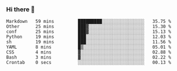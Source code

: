 ### Hi there 👋
<!--START_SECTION:waka-->

```text
Markdown   59 mins         █████████░░░░░░░░░░░░░░░░   35.75 %
Other      25 mins         ███▓░░░░░░░░░░░░░░░░░░░░░   15.30 %
conf       25 mins         ███▓░░░░░░░░░░░░░░░░░░░░░   15.13 %
Python     19 mins         ███░░░░░░░░░░░░░░░░░░░░░░   12.03 %
sh         19 mins         ███░░░░░░░░░░░░░░░░░░░░░░   11.56 %
YAML       8 mins          █▒░░░░░░░░░░░░░░░░░░░░░░░   05.01 %
CSS        4 mins          ▓░░░░░░░░░░░░░░░░░░░░░░░░   02.88 %
Bash       3 mins          ▓░░░░░░░░░░░░░░░░░░░░░░░░   02.22 %
Crontab    0 secs          ░░░░░░░░░░░░░░░░░░░░░░░░░   00.13 %
```

<!--END_SECTION:waka-->

<!--
**YoganshSharma/YoganshSharma** is a ✨ _special_ ✨ repository because its `README.md` (this file) appears on your GitHub profile.

Here are some ideas to get you started:

- 🔭 I’m currently working on ...
- 🌱 I’m currently learning ...
- 👯 I’m looking to collaborate on ...
- 🤔 I’m looking for help with ...
- 💬 Ask me about ...
- 📫 How to reach me: ...
- 😄 Pronouns: ...
- ⚡ Fun fact: ...
-->
